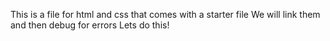 This is a file for html and css that comes with a starter file
We will link them and then debug for errors
Lets do this!